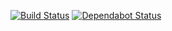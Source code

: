 [![Build Status](https://dev.azure.com/jochemdejaeghere/github-pipes/_apis/build/status/llJochemll.CateringNotification?branchName=master)](https://dev.azure.com/jochemdejaeghere/github-pipes/_build/latest?definitionId=2&branchName=master)
[![Dependabot Status](https://api.dependabot.com/badges/status?host=github&repo=llJochemll/CateringNotification)](https://dependabot.com)
